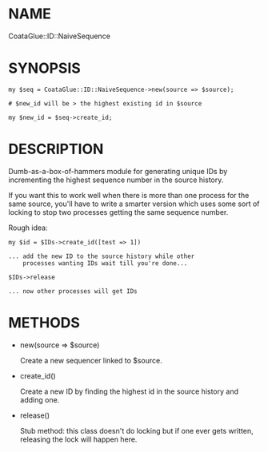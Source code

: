 # NAME

CoataGlue::ID::NaiveSequence

# SYNOPSIS

    my $seq = CoataGlue::ID::NaiveSequence->new(source => $source);

    # $new_id will be > the highest existing id in $source

    my $new_id = $seq->create_id;



# DESCRIPTION

Dumb-as-a-box-of-hammers module for generating unique IDs
by incrementing the highest sequence number in the source
history.

If you want this to work well when there is more than one
process for the same source, you'll have to write a smarter
version which uses some sort of locking to stop two processes
getting the same sequence number.

Rough idea:

    my $id = $IDs->create_id([test => 1])
    
    ... add the new ID to the source history while other
        processes wanting IDs wait till you're done...
         
    $IDs->release 
    
    ... now other processes will get IDs



# METHODS

- new(source => $source)

    Create a new sequencer linked to $source.



- create\_id()

    Create a new ID by finding the highest id in the source history and
    adding one.

- release()

    Stub method: this class doesn't do locking but if one ever gets written,
    releasing the lock will happen here.
